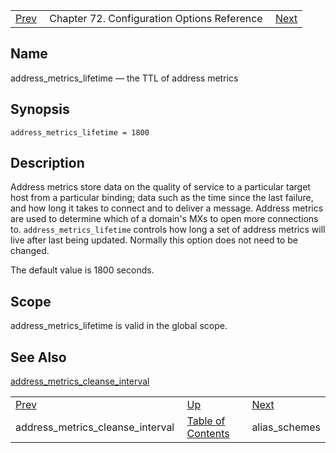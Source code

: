 |     |     |     |
| --- | --- | --- |
| [Prev](conf.ref.address_metrics_cleanse_interval)  | Chapter 72. Configuration Options Reference |  [Next](conf.ref.alias_schemes) |

<a name="conf.ref.address_metrics_lifetime"></a>
## Name

address_metrics_lifetime — the TTL of address metrics

## Synopsis

`address_metrics_lifetime = 1800`

<a name="idp23456528"></a>
## Description

Address metrics store data on the quality of service to a particular target host from a particular binding; data such as the time since the last failure, and how long it takes to connect and to deliver a message. Address metrics are used to determine which of a domain's MXs to open more connections to. `address_metrics_lifetime` controls how long a set of address metrics will live after last being updated. Normally this option does not need to be changed.

The default value is 1800 seconds.

<a name="idp23459344"></a>
## Scope

address_metrics_lifetime is valid in the global scope.

<a name="idp23461104"></a>
## See Also

[address_metrics_cleanse_interval](conf.ref.address_metrics_cleanse_interval "address_metrics_cleanse_interval")

|     |     |     |
| --- | --- | --- |
| [Prev](conf.ref.address_metrics_cleanse_interval)  | [Up](config.options.ref) |  [Next](conf.ref.alias_schemes) |
| address_metrics_cleanse_interval  | [Table of Contents](index) |  alias_schemes |

